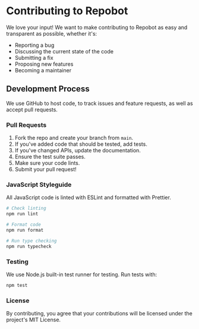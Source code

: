 # Contributing to Repobot

We love your input! We want to make contributing to Repobot as easy and transparent as possible, whether it's:

- Reporting a bug
- Discussing the current state of the code
- Submitting a fix
- Proposing new features
- Becoming a maintainer

## Development Process

We use GitHub to host code, to track issues and feature requests, as well as accept pull requests.

### Pull Requests

1. Fork the repo and create your branch from `main`.
2. If you've added code that should be tested, add tests.
3. If you've changed APIs, update the documentation.
4. Ensure the test suite passes.
5. Make sure your code lints.
6. Submit your pull request!

### JavaScript Styleguide

All JavaScript code is linted with ESLint and formatted with Prettier.

```bash
# Check linting
npm run lint

# Format code
npm run format

# Run type checking
npm run typecheck
```

### Testing

We use Node.js built-in test runner for testing. Run tests with:

```bash
npm test
```

### License

By contributing, you agree that your contributions will be licensed under the project's MIT License. 